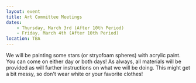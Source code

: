 ```yaml
---
layout: event
title: Art Committee Meetings
dates:
    - Thursday, March 3rd (After 10th Period)
    - Friday, March 4th (After 10th Period)
location: TBA
---
```

We will be painting some stars (or stryofoam spheres) with acrylic paint. You can come on either day or both days! As always, all materials will be provided as will further instructions on what we will be doing. This might get a bit messy, so don't wear white or your favorite clothes!